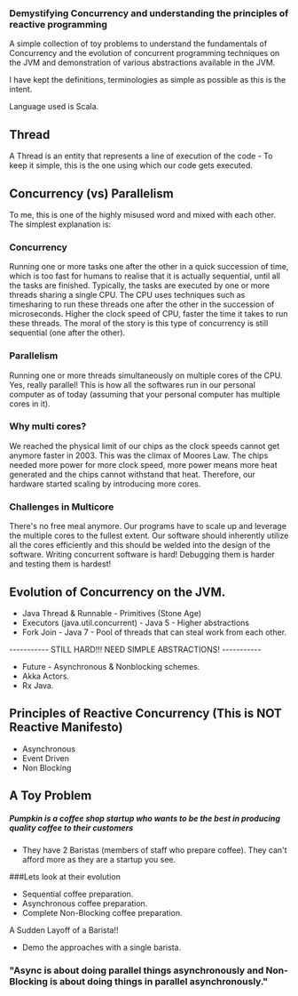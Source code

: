 ### Demystifying Concurrency and understanding the principles of reactive programming

A simple collection of toy problems to understand the fundamentals of Concurrency and the evolution of concurrent programming
techniques on the JVM and demonstration of various abstractions available in the JVM.

I have kept the definitions, terminologies as simple as possible as this is the intent.

Language used is Scala.

## Thread
A Thread is an entity that represents a line of execution of the code - To keep it simple, this is the one using 
which our code gets executed.

## Concurrency (vs) Parallelism

To me, this is one of the highly misused word and mixed with each other. The simplest explanation is:

### Concurrency 

Running one or more tasks one after the other in a quick succession of time, which is too fast for humans to 
realise that it is actually sequential, until all the tasks are finished. Typically, the tasks are executed by one 
or more threads sharing a single CPU.
The CPU uses techniques such as timesharing to run these threads one after the other in the succession of 
microseconds.
Higher the clock speed of CPU, faster the time it takes to run these threads. 
The moral of the story is this type of concurrency is still sequential (one after the other).

### Parallelism 

Running one or more threads simultaneously on multiple cores of the CPU. Yes, really parallel! 
This is how all the softwares run in our personal computer as of today (assuming that your personal computer 
has multiple cores in it).

### Why multi cores? 
We reached the physical limit of our chips as the clock speeds cannot get anymore faster in 2003. 
This was the climax of Moores Law.
The chips needed more power for more clock speed, more power means more heat generated and the chips cannot 
withstand that heat.
Therefore, our hardware started scaling by introducing more cores.
    
### Challenges in Multicore 
There's no free meal anymore. Our programs have to scale up and leverage the multiple cores to the fullest extent. 
Our software should inherently utilize all the cores efficiently and this should be welded into the design of the 
software.
Writing concurrent software is hard! Debugging them is harder and testing them is hardest!
    
## Evolution of Concurrency on the JVM.

* Java Thread & Runnable - Primitives (Stone Age)
* Executors (java.util.concurrent) - Java 5 - Higher abstractions
* Fork Join - Java 7 - Pool of threads that can steal work from each other.

----------- STILL HARD!!! NEED SIMPLE ABSTRACTIONS! -----------
* Future - Asynchronous & Nonblocking schemes.
* Akka Actors.
* Rx Java.


## Principles of Reactive Concurrency (This is NOT Reactive Manifesto) ##

* Asynchronous
* Event Driven
* Non Blocking

## A Toy Problem 

##### Pumpkin is a coffee shop startup who wants to be the best in producing quality coffee to their customers

* They have 2 Baristas (members of staff who prepare coffee). They can't afford more as they are a startup you see.

###Lets look at their evolution

* Sequential coffee preparation.
* Asynchronous coffee preparation.
* Complete Non-Blocking coffee preparation.

A Sudden Layoff of a Barista!!

* Demo the approaches with a single barista.

### "Async is about doing parallel things asynchronously and Non-Blocking is about doing things in parallel asynchronously."













